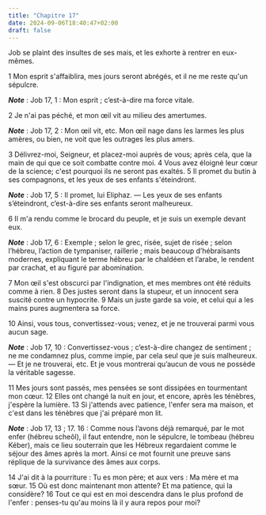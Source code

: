 ```yaml
---
title: "Chapitre 17"
date: 2024-09-06T18:40:47+02:00
draft: false
---
```



Job se plaint des insultes de ses mais, et les exhorte à rentrer en eux-mêmes.


1 Mon esprit s'affaiblira, mes jours seront abrégés, et il ne me reste qu'un sépulcre.

***Note*** :  Job 17, 1 : Mon esprit ; c’est-à-dire ma force vitale.


2 Je n'ai pas péché, et mon œil vit au milieu des amertumes.

***Note*** :  Job 17, 2 : Mon œil vit, etc. Mon œil nage dans les larmes les plus amères, ou bien, ne voit que les outrages les plus amers.

3 Délivrez-moi, Seigneur, et placez-moi auprès de vous; après cela, que la main de qui que ce soit combatte contre moi. 4 Vous avez éloigné leur cœur de la science; c'est pourquoi ils ne seront pas exaltés. 5 Il promet du butin à ses compagnons, et les yeux de ses enfants s'éteindront.

***Note*** :  Job 17, 5 : Il promet, lui Eliphaz. ― Les yeux de ses enfants s’éteindront, c’est-à-dire ses enfants seront malheureux.

6 Il m'a rendu comme le brocard du peuple, et je suis un exemple devant eux.

***Note*** :  Job 17, 6 : Exemple ; selon le grec, risée, sujet de risée ; selon l’hébreu, l’action de tympaniser, raillerie ; mais beaucoup d’hébraïsants modernes, expliquant le terme hébreu par le chaldéen et l’arabe, le rendent par crachat, et au figuré par abomination.

7 Mon œil s'est obscurci par l'indignation, et mes membres ont été réduits comme à rien. 8 Des justes seront dans la stupeur, et un innocent sera suscité contre un hypocrite. 9 Mais un juste garde sa voie, et celui qui a les mains pures augmentera sa force.


10 Ainsi, vous tous, convertissez-vous; venez, et je ne trouverai parmi vous aucun sage.

***Note*** :  Job 17, 10 : Convertissez-vous ; c’est-à-dire changez de sentiment ; ne me condamnez plus, comme impie, par cela seul que je suis malheureux. ― Et je ne trouverai, etc. Et je vous montrerai qu’aucun de vous ne possède la véritable sagesse.

11 Mes jours sont passés, mes pensées se sont dissipées en tourmentant mon cœur. 12 Elles ont changé la nuit en jour, et encore, après les ténèbres, j'espère la lumière. 13 Si j'attends avec patience, l'enfer sera ma maison, et c'est dans les ténèbres que j'ai préparé mon lit.

***Note*** :  Job 17, 13 ; 17. 16 : Comme nous l’avons déjà remarqué, par le mot enfer (hébreu scheôl), il faut entendre, non le sépulcre, le tombeau (hébreu Kéber), mais ce lieu souterrain que les Hébreux regardaient comme le séjour des âmes après la mort. Ainsi ce mot fournit une preuve sans réplique de la survivance des âmes aux corps.

14 J'ai dit à la pourriture : Tu es mon père; et aux vers : Ma mère et ma sœur. 15 Où est donc maintenant mon attente? Et ma patience, qui la considère? 16 Tout ce qui est en moi descendra dans le plus profond de l'enfer : penses-tu qu'au moins là il y aura repos pour moi?

